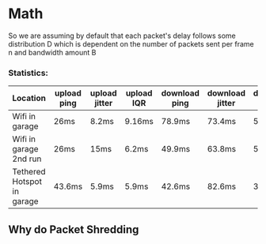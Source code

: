 # Math
So we are assuming by default that each packet's delay follows some distribution D which is dependent
on the number of packets sent per frame n and bandwidth amount B

### Statistics:
|Location | upload ping | upload jitter | upload IQR | download ping | download jitter | download IQR |
| -- | -- | -- | -- | -- | -- | -- |
| Wifi in garage | 26ms | 8.2ms | 9.16ms | 78.9ms | 73.4ms | 52.3ms |
| Wifi in garage 2nd run| 26ms | 15ms | 6.2ms | 49.9ms | 63.8ms | 53.6ms | see csv
| Tethered Hotspot in garage | 43.6ms | 5.9ms| 5.9ms | 42.6ms | 82.6ms | 3.6ms | see csv
## Why do Packet Shredding

